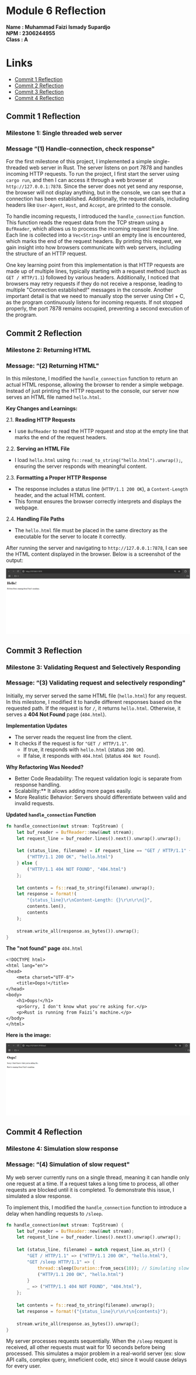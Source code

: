 # Module 6 Reflection

**Name  : Muhammad Faizi Ismady Supardjo** <br>
**NPM   : 2306244955** <br>
**Class : A**

# Links
- [Commit 1 Reflection](##-Commit-1-Reflection)
- [Commit 2 Reflection](##-Commit-2-Reflection)
- [Commit 3 Reflection](##-Commit-3-Reflection)
- [Commit 4 Reflection](##-Commit-4-Reflection)

## Commit 1 Reflection
### Milestone 1: Single threaded web server
### Message “(1) Handle-connection, check response"

For the first milestone of this project, I implemented a simple single-threaded web server in Rust. The server listens on port 7878 and handles incoming HTTP requests. To run the project, I first start the server using `cargo run`, and then I can access it through a web browser at `http://127.0.0.1:7878`. Since the server does not yet send any response, the browser will not display anything, but in the console, we can see that a connection has been established. Additionally, the request details, including headers like `User-Agent`, `Host`, and `Accept`, are printed to the console.

To handle incoming requests, I introduced the `handle_connection` function. This function reads the request data from the TCP stream using a `BufReader`, which allows us to process the incoming request line by line. Each line is collected into a `Vec<String>` until an empty line is encountered, which marks the end of the request headers. By printing this request, we gain insight into how browsers communicate with web servers, including the structure of an HTTP request.

One key learning point from this implementation is that HTTP requests are made up of multiple lines, typically starting with a request method (such as `GET / HTTP/1.1`) followed by various headers. Additionally, I noticed that browsers may retry requests if they do not receive a response, leading to multiple "Connection established!" messages in the console. Another important detail is that we need to manually stop the server using Ctrl + C, as the program continuously listens for incoming requests. If not stopped properly, the port 7878 remains occupied, preventing a second execution of the program.

## Commit 2 Reflection
### Milestone 2: Returning HTML
### Message: “(2) Returning HTML"

In this milestone, I modified the `handle_connection` function to return an actual HTML response, allowing the browser to render a simple webpage. Instead of just printing the HTTP request to the console, our server now serves an HTML file named `hello.html`.  

**Key Changes and Learnings:**

2.1. **Reading HTTP Requests**  
   - I use `BufReader` to read the HTTP request and stop at the empty line that marks the end of the request headers.  

2.2. **Serving an HTML File**  
   - I load `hello.html` using `fs::read_to_string("hello.html").unwrap();`, ensuring the server responds with meaningful content.  

2.3. **Formatting a Proper HTTP Response**  
   - The response includes a status line (`HTTP/1.1 200 OK`), a `Content-Length` header, and the actual HTML content.  
   - This format ensures the browser correctly interprets and displays the webpage.  

2.4. **Handling File Paths**  
   - The `hello.html` file must be placed in the same directory as the executable for the server to locate it correctly.  

After running the server and navigating to `http://127.0.0.1:7878`, I can see the HTML content displayed in the browser. Below is a screenshot of the output: 

![Commit 2 screen capture](/assets/images/commit2.png)

## Commit 3 Reflection
### Milestone 3: Validating Request and Selectively Responding
### Message: “(3) Validating request and selectively responding"

Initially, my server served the same HTML file (`hello.html`) for any request. In this milestone, I modified it to handle different responses based on the requested path. If the request is for `/`, it returns `hello.html`. Otherwise, it serves a **404 Not Found** page (`404.html`).

**Implementation Updates**
- The server reads the request line from the client.
- It checks if the request is for `"GET / HTTP/1.1"`.  
  - If true, it responds with `hello.html` (status `200 OK`).
  - If false, it responds with `404.html` (status `404 Not Found`).

**Why Refactoring Was Needed?**
- Better Code Readability: The request validation logic is separate from response handling.
- Scalability:** It allows adding more pages easily.
- More Realistic Behavior: Servers should differentiate between valid and invalid requests.

**Updated `handle_connection` Function**
```rust
fn handle_connection(mut stream: TcpStream) {
    let buf_reader = BufReader::new(&mut stream);
    let request_line = buf_reader.lines().next().unwrap().unwrap();

    let (status_line, filename) = if request_line == "GET / HTTP/1.1" {
        ("HTTP/1.1 200 OK", "hello.html")
    } else {
        ("HTTP/1.1 404 NOT FOUND", "404.html")
    };

    let contents = fs::read_to_string(filename).unwrap();
    let response = format!(
        "{status_line}\r\nContent-Length: {}\r\n\r\n{}",
        contents.len(),
        contents
    );

    stream.write_all(response.as_bytes()).unwrap();
}
```

**The "not found" page** `404.html`
```
<!DOCTYPE html>
<html lang="en">
<head>
    <meta charset="UTF-8">
    <title>Oops!</title>
</head>
<body>
    <h1>Oops!</h1>
    <p>Sorry, I don't know what you're asking for.</p>
    <p>Rust is running from Faizi’s machine.</p>
</body>
</html>
```

**Here is the image:**

![Commit 3 screen capture](/assets/images/commit3.png)

## Commit 4 Reflection
### Milestone 4: Simulation slow response
### Message: “(4) Simulation of slow request"

My web server currently runs on a single thread, meaning it can handle only one request at a time. If a request takes a long time to process, all other requests are blocked until it is completed. To demonstrate this issue, I simulated a slow response.

To implement this, I modified the `handle_connection` function to introduce a delay when handling requests to `/sleep`.

```rust
fn handle_connection(mut stream: TcpStream) {
    let buf_reader = BufReader::new(&mut stream);
    let request_line = buf_reader.lines().next().unwrap().unwrap();

    let (status_line, filename) = match request_line.as_str() {
        "GET / HTTP/1.1" => ("HTTP/1.1 200 OK", "hello.html"),
        "GET /sleep HTTP/1.1" => {
            thread::sleep(Duration::from_secs(10)); // Simulating slow response
            ("HTTP/1.1 200 OK", "hello.html")
        }
        _ => ("HTTP/1.1 404 NOT FOUND", "404.html"),
    };

    let contents = fs::read_to_string(filename).unwrap();
    let response = format!("{status_line}\r\n\r\n{contents}");

    stream.write_all(response.as_bytes()).unwrap();
}
```

My server processes requests sequentially. When the `/sleep` request is received, all other requests must wait for 10 seconds before being processed.
This simulates a major problem in a real-world server (ex: slow API calls, complex query, inneficient code, etc) since it would cause delays for every user.




